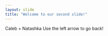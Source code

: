 ```yaml
---
layout: slide
title: "Welcome to our second slide!"
---
```

Caleb + Natashka
Use the left arrow to go back!
